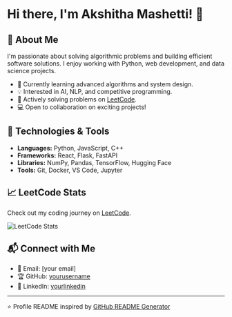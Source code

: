 # Hi there, I'm Akshitha Mashetti! 👋

## 🌟 About Me
I'm passionate about solving algorithmic problems and building efficient software solutions. I enjoy working with Python, web development, and data science projects.

- 🌱 Currently learning advanced algorithms and system design.
- 💡 Interested in AI, NLP, and competitive programming.
- 🚀 Actively solving problems on [LeetCode](https://leetcode.com/u/AkshithaMashetti/).
- 💻 Open to collaboration on exciting projects!

## 🔧 Technologies & Tools
- **Languages:** Python, JavaScript, C++
- **Frameworks:** React, Flask, FastAPI
- **Libraries:** NumPy, Pandas, TensorFlow, Hugging Face
- **Tools:** Git, Docker, VS Code, Jupyter

## 📈 LeetCode Stats
Check out my coding journey on [LeetCode](https://leetcode.com/u/AkshithaMashetti/).

![LeetCode Stats](https://leetcard.jacoblin.cool/AkshithaMashetti?theme=dark&font=Ubuntu&ext=heatmap)



## 📬 Connect with Me
- 📧 Email: [your email]
- 🏆 GitHub: [yourusername](https://github.com/yourusername)
- 💼 LinkedIn: [yourlinkedin](https://linkedin.com/in/yourlinkedin)

---
⭐️ Profile README inspired by [GitHub README Generator](https://rahuldkjain.github.io/gh-profile-readme-generator/)
